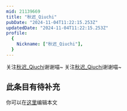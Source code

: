 ```yaml
---
mid: 21139669
title: "秋迟_Qiuchi"
pubDate: "2024-11-04T11:22:15.253Z"
updatedDate: "2024-11-04T11:22:15.253Z"
profile:
  {
    Nickname: ["秋迟_Qiuchi"],
  }
---
```


关注[秋迟_Qiuchi](https://space.bilibili.com/21139669)谢谢喵~ 关注[秋迟_Qiuchi](https://space.bilibili.com/21139669)谢谢喵~

## 此条目有待补充
你可以在[这里](https://github.com/Yuhanawa/VTuber.ICU-Content/edit/master/v/秋迟_Qiuchi/index.md)编辑本文
